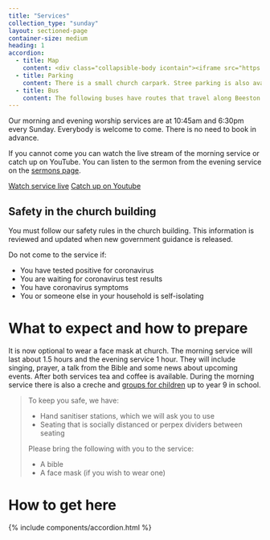 ```yaml
---
title: "Services"
collection_type: "sunday"
layout: sectioned-page
container-size: medium
heading: 1
accordion: 
  - title: Map
    content: <div class="collapsible-body icontain"><iframe src="https://www.google.com/maps/embed?pb=!1m18!1m12!1m3!1d2357.4899775926147!2d-1.561419883667163!3d53.78076634978253!2m3!1f0!2f0!3f0!3m2!1i1024!2i768!4f13.1!3m3!1m2!1s0x48795e8490a77217%3A0x290545c46afc5b66!2sCity%20Evangelical%20Church%2C%20Leeds!5e0!3m2!1sen!2suk!4v1592462594306!5m2!1sen!2suk" width="400" height="300" frameborder="0" style="border:0;" allowfullscreen="" aria-hidden="false" tabindex="0"></iframe></div>
  - title: Parking
    content: There is a small church carpark. Stree parking is also available on Elland Road. Please do not park in front of driveways on Malvern Street.
  - title: Bus
    content: The following buses have routes that travel along Beeston Road or Cemetery Road and are a maximum of 2 minutes walk from the church. Bus: 1, 65, 75. We also have a minibus that can collects students from Headingley and the Leeds University. See the student page for more details.
---
```


Our morning and evening worship services are at 10:45am and 6:30pm every Sunday. Everybody is welcome to come. There is no need to book in advance.

If you cannot come you can watch the live stream of the morning service or catch up on YouTube. You can listen to the sermon from the evening service on the <a href="/media/">sermons page</a>.

  <div class="text-center">
    <a class="button" href="youtube/?live=1">Watch service live</a>
    <a class="button" href="/media/#video">Catch up on Youtube</a>
  </div>

## Safety in the church building
You must follow our safety rules in the church building. This information is reviewed and updated when new government guidance is released.

Do not come to the service if:

- You have tested positive for coronavirus
- You are waiting for coronavirus test results
- You have coronavirus symptoms
- You or someone else in your household is self-isolating

# What to expect and how to prepare

It is now optional to wear a face mask at church. The morning service will last about 1.5 hours and the evening service 1 hour. They will include singing, prayer, a talk from the Bible and some news about upcoming events. After both services tea and coffee is available. During the morning service there is also a creche and <a href="/under18/">groups for children</a> up to year 9 in school.

> To keep you safe, we have:
>
> - Hand sanitiser stations, which we will ask you to use
> - Seating that is socially distanced or perpex dividers between seating
>
> Please bring the following with you to the service:
>
> - A bible
> - A face mask (if you wish to wear one)
  

# How to get here

{% include components/accordion.html %}
